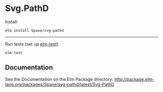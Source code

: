 # Svg.PathD

Install:

    elm install Spaxe/svg-pathd

---

Run tests (set up [elm-test](https://package.elm-lang.org/packages/elm-explorations/test/latest/)):

    elm-test

## Documentation

See the Documentation on the Elm Package directory: http://package.elm-lang.org/packages/Spaxe/svg-pathd/latest/Svg-PathD
